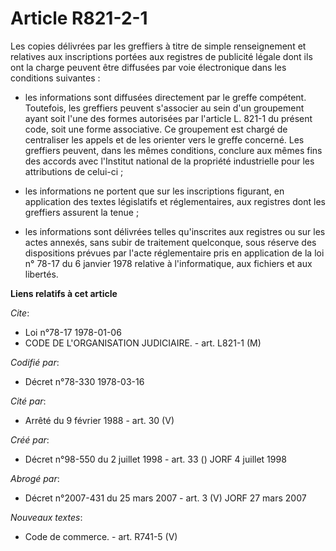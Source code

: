 # Article R821-2-1

Les copies délivrées par les greffiers à titre de simple renseignement et relatives aux inscriptions portées aux registres de
publicité légale dont ils ont la charge peuvent être diffusées par voie électronique dans les conditions suivantes :

- les informations sont diffusées directement par le greffe compétent. Toutefois, les greffiers peuvent s'associer au sein
d'un groupement ayant soit l'une des formes autorisées par l'article L. 821-1 du présent code, soit une forme associative. Ce
groupement est chargé de centraliser les appels et de les orienter vers le greffe concerné. Les greffiers peuvent, dans les
mêmes conditions, conclure aux mêmes fins des accords avec l'Institut national de la propriété industrielle pour les
attributions de celui-ci ;

- les informations ne portent que sur les inscriptions figurant, en application des textes législatifs et réglementaires, aux
registres dont les greffiers assurent la tenue ;

- les informations sont délivrées telles qu'inscrites aux registres ou sur les actes annexés, sans subir de traitement
quelconque, sous réserve des dispositions prévues par l'acte réglementaire pris en application de la loi n° 78-17 du 6
janvier 1978 relative à l'informatique, aux fichiers et aux libertés.

**Liens relatifs à cet article**

_Cite_:

  - Loi n°78-17 1978-01-06
  - CODE DE L'ORGANISATION JUDICIAIRE. - art. L821-1 (M)

_Codifié par_:

  - Décret n°78-330 1978-03-16

_Cité par_:

  - Arrêté du 9 février 1988 - art. 30 (V)

_Créé par_:

  - Décret n°98-550 du 2 juillet 1998 - art. 33 () JORF 4 juillet 1998

_Abrogé par_:

  - Décret n°2007-431 du 25 mars 2007 - art. 3 (V) JORF 27 mars 2007

_Nouveaux textes_:

  - Code de commerce. - art. R741-5 (V)
